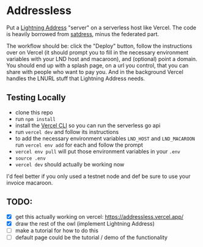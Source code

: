 # Addressless

Put a [Lightning Address](https://lightningaddress.com/) "server" on a serverless host like Vercel. The code is heavily borrowed from [satdress](https://github.com/fiatjaf/satdress), minus the federated part.

The workflow should be: click the "Deploy" button, follow the instructions over on Vercel (it should prompt you to fill in the necessary environment variables with your LND host and macaroon), and (optional) point a domain. You should end up with a splash page, on a url you control, that you can share with people who want to pay you. And in the background Vercel handles the LNURL stuff that Lightning Address needs.

## Testing Locally

- clone this repo
- run `npm install`
- install the [Vercel CLI](https://vercel.com/cli) so you can run the serverless go api
- run `vercel dev` and follow its instructions
- to add the necessary environment variables `LND_HOST` and `LND_MACAROON` run `vercel env add` for each and follow the prompt
- `vercel env pull` will put those environment variables in your `.env`
- `source .env`
- `vercel dev` should actually be working now

I'd feel better if you only used a testnet node and def be sure to use your invoice macaroon.

## TODO:

- [x] get this actually working on vercel: https://addressless.vercel.app/
- [x] draw the rest of the owl (implement Lightning Address)
- [ ] make a tutorial for how to do this
- [ ] default page could be the tutorial / demo of the functionality
